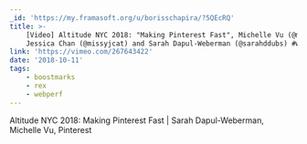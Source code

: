 ```yaml
---
_id: 'https://my.framasoft.org/u/borisschapira/?5QEcRQ'
title: >-
    [Video] Altitude NYC 2018: "Making Pinterest Fast", Michelle Vu (@micvu),
    Jessica Chan (@missyjcat) and Sarah Dapul-Weberman (@sarahddubs) #webperf
link: 'https://vimeo.com/267643422'
date: '2018-10-11'
tags:
    - boostmarks
    - rex
    - webperf
---
```


<div class="markdown"><p>Altitude NYC 2018: Making Pinterest Fast | Sarah Dapul-Weberman, Michelle Vu, Pinterest
</p></div>
